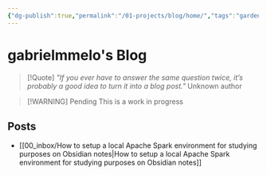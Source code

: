 ```yaml
---
{"dg-publish":true,"permalink":"/01-projects/blog/home/","tags":"gardenEntry","dgHomeLink":true,"dgPassFrontmatter":false,"dgShowBacklinks":true,"dgShowLocalGraph":true}
---
```


# gabrielmmelo's Blog

> [!Quote] *"If you ever have to answer the same question twice, it’s probably a good idea to turn it into a blog post."* Unknown author

> [!WARNING] Pending
> This is a work in progress


## Posts
- [[00_inbox/How to setup a local Apache Spark environment for studying purposes on Obsidian notes|How to setup a local Apache Spark environment for studying purposes on Obsidian notes]]


